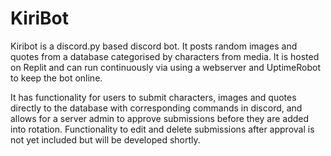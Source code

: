 # KiriBot

Kiribot is a discord.py based discord bot. It posts random images and quotes from a database categorised by characters from media.
It is hosted on Replit and can run continuously via using a webserver and UptimeRobot to keep the bot online.

It has functionality for users to submit characters, images and quotes directly to the database with corresponding commands in discord,
and allows for a server admin to approve submissions before they are added into rotation. Functionality to edit and delete submissions 
after approval is not yet included but will be developed shortly.
